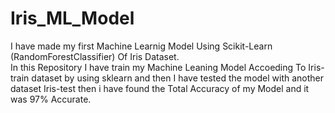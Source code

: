 # Iris_ML_Model
I have made my first Machine Learnig Model Using Scikit-Learn (RandomForestClassifier) Of Iris Dataset.
<br>
In this Repository I have train my Machine Leaning Model Accoeding To Iris-train dataset by using sklearn and then I have tested the model with another dataset Iris-test then i have found the Total Accuracy of my Model and it was 97% Accurate.
